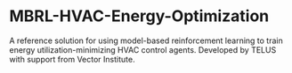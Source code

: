 # MBRL-HVAC-Energy-Optimization
A reference solution for using model-based reinforcement learning to train energy utilization-minimizing HVAC control agents. Developed by TELUS with support from Vector Institute.
